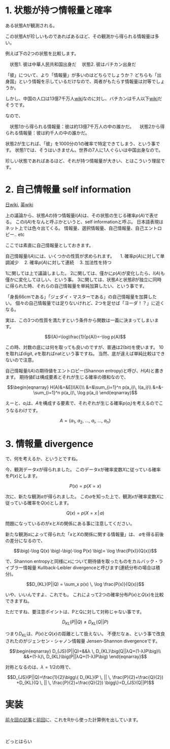 # 1. 状態が持つ情報量と確率
ある状態Aが観測される。

この状態Aが珍しいものであればあるほど、その観測から得られる情報量は多い。

例えば下の2つの状態を比較します。

　状態1. 彼は中華人民共和国出身だ
　状態2. 彼はバチカン出身だ

「彼」について、より「情報量」が多いのはどちらでしょうか？
どちらも「出身国」という情報を示しているだけなので、両者がもたらす情報量は対等でしょうか。

しかし、中国の人口は13億7千万人[wiki](https://ja.wikipedia.org/wiki/%E4%B8%AD%E8%8F%AF%E4%BA%BA%E6%B0%91%E5%85%B1%E5%92%8C%E5%9B%BD)なのに対し、バチカンは千人以下[wiki](https://ja.wikipedia.org/wiki/%E3%83%90%E3%83%81%E3%82%AB%E3%83%B3)だそうです。

なので、

　状態1から得られる情報量：彼は約13億7千万人の中の誰かだ。
　状態2から得られる情報量：彼は約千人の中の誰かだ。

状態2が生じれば、「彼」を1000分の1の確率で特定できてしまう、という事です。
状態1では、そうはいきません。世界の7人に1人ぐらいは中国出身なので。

珍しい状態であればあるほど、それが持つ情報量が大きい、とはこういう理屈です。

# 2. 自己情報量 self information
[日wiki](https://ja.wikipedia.org/wiki/%E6%83%85%E5%A0%B1%E9%87%8F), [英wiki](https://en.wikipedia.org/wiki/Quantities_of_information)

上の議論から、状態$A$の持つ情報量$I(A)$は、その状態の生じる確率$p(A)$で表せる。
この$I(A)$をなんと呼ぶかというと、self informationと呼ぶ。
日本語表現はネット上では色々出てくる。
情報量、選択情報量、自己情報量、自己エントロピー.. etc

ここでは素直に自己情報量としておきます。

自己情報量$I(A)$には、いくつかの性質が求められます。
　1. 確率$p(A)$に対して単調減少
　2. 確率$p(A)$に対して連続
　3. 加法性を持つ

1に関しては上で議論しました。
2に関しては、僅かに$p(A)$が変化したら、$I(A)$も僅かに変化してほしい、という事。
3に関しては、状態$A$と状態$B$が独立に同時に得られた時、それらの自己情報量を単純加算したい、という事です。

「身長66cmである」「ジェダイ・マスターである」の自己情報量を加算したい。
個々の自己情報量では足りないけれど、2つを足せば「ヨーダ！？」に近くなる。

実は、この3つの性質を満たすという条件から関数は一義に決まってしまいます。

```math
I(A)=\log\frac{1}{p(A)}=-\log p(A)
```
この時、対数の底には何を取っても良いのですが、普通は2(bit)を使います。
10を取ればdigit, $e$を取ればnatという事ですね。
当然、底が違えば単純比較はできないので注意。

自己情報量$I(A)$の期待値をエントロピー(Shannon entropy)と呼び、$H(A)$と書きます。
期待値$E$は構成要素とそれが生じる確率の積和なので、

```math
\begin{eqnarray}
H(A)&=&E[I(A)]\\
&=&\sum_{i=1}^n p(a_i)\, I(a_i)\\
&=&-\sum_{i=1}^n p(a_i)\, \log p(a_i)
\end{eqnarray}
```

えーと、$a_i$は、$A$を構成する要素で、それぞれが生じる確率$p(a_i)$を考えるのでこうなるわけです。

```math
A = \{a_1,\ a_2,\ ...,\ a_i,\ ...,\ a_n\}
```

# 3. 情報量 divergence

で、何を考えるか、というとですね。

今、観測データ$x$が得られました。
このデータ$x$が確率変数$X$に従っている確率を$P(x)$とします。

```math
P(x)=p(X=x)
```

次に、新たな観測$a$が得られました。
この$a$を知った上で、観測$x$が確率変数$X$に従っている確率を$Q(x)$とします。

```math
Q(x)=p(X=x\,|\,a)
```

問題になっているのが$x$と$X$の関係にある事に注意してください。

新たな観測$a$によって得られた「$x$と$X$の関係に関する情報量」は、
$a$を得る前後の差分になるので、

```math
\big(-\log Q(x) \big)-\big(-\log P(x) \big)= \log \frac{P(x)}{Q(x)}
```

で、Shannon entropyと同様に$x$について期待値を取ったものをカルバック・ライブラー情報量 Kullback-Leibler divergenceと呼びます(連続分布の場合は積分)。

```math
D_{KL}(P||Q) = \sum_x p(x) \, \log \frac{P(x)}{Q(x)}
```

いや、いいんですよ、これでも。
これによって2つの確率分布$P(x)$と$Q(x)$を比較できますね。

ただですね、要注意ポイントは、PとQに対して対称じゃない事です。

```math
D_{KL}(P||Q) \neq D_{KL}(Q||P)
```

つまり$D_{KL}$は、$P(x)$と$Q(x)$の距離として扱えない。
不便だなぁ、という事で改良されたのがジェンセン・シャノン情報量 Jensen-Shannon divergenceです。

```math
\begin{eqnarray}
D_{JS}(P||Q)=&&λ \, D_{KL}\big(Q||λQ+(1-λ)P\big)\\
&&+(1-λ)\, D_{KL}\big(P||λQ+(1-λ)P\big)
\end{eqnarray}
```

対称となるのは、$λ=1/2$の時で、

```math
D_{JS}(P||Q)=\frac{1}{2}\bigg\{ D_{KL}(P \, || \, \frac{P}{2}+\frac{Q}{2})
+D_{KL}(Q \, || \, \frac{P}{2}+\frac{Q}{2}) \bigg\}=D_{JS}(Q||P)
```



# 実装
[前々回の記事](http://qiita.com/kilometer/items/58a1a353b9475bbf27c6)と[前回](http://qiita.com/kilometer/items/f410c27906ff073d2e91)に、これをRから使った計算例を出しています。

　

どっとはらい


